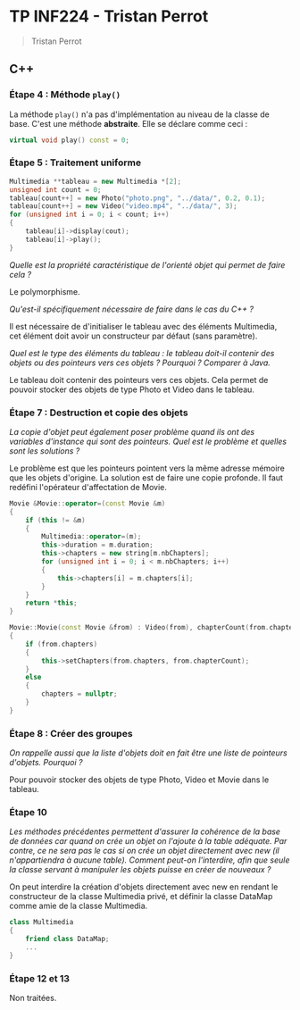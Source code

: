 # TP INF224 - Tristan Perrot

>Tristan Perrot

## C++

### Étape 4 : Méthode `play()`

La méthode `play()` n'a pas d'implémentation au niveau de la classe de base. C'est une méthode **abstraite**. Elle se déclare comme ceci :

```c++
virtual void play() const = 0;
```

### Étape 5 : Traitement uniforme

```c++
Multimedia **tableau = new Multimedia *[2];
unsigned int count = 0;
tableau[count++] = new Photo("photo.png", "../data/", 0.2, 0.1);
tableau[count++] = new Video("video.mp4", "../data/", 3);
for (unsigned int i = 0; i < count; i++)
{
    tableau[i]->display(cout);
    tableau[i]->play();
}
```

*Quelle est la propriété caractéristique de l'orienté objet qui permet de faire cela ?*

Le polymorphisme.

*Qu'est-il spécifiquement nécessaire de faire dans le cas du C++ ?*

Il est nécessaire de d'initialiser le tableau avec des éléments Multimedia, cet élément doit avoir un constructeur par défaut (sans paramètre).

*Quel est le type des éléments du tableau : le tableau doit-il contenir des objets ou des pointeurs vers ces objets ? Pourquoi ? Comparer à Java.*

Le tableau doit contenir des pointeurs vers ces objets. Cela permet de pouvoir stocker des objets de type Photo et Video dans le tableau.

### Étape 7 : Destruction et copie des objets

*La copie d'objet peut également poser problème quand ils ont des variables d'instance qui sont des pointeurs. Quel est le problème et quelles sont les solutions ?*

Le problème est que les pointeurs pointent vers la même adresse mémoire que les objets d'origine. La solution est de faire une copie profonde. Il faut redéfini l'opérateur d'affectation de Movie.

```c++
Movie &Movie::operator=(const Movie &m)
{
    if (this != &m)
    {
        Multimedia::operator=(m);
        this->duration = m.duration;
        this->chapters = new string[m.nbChapters];
        for (unsigned int i = 0; i < m.nbChapters; i++)
        {
            this->chapters[i] = m.chapters[i];
        }
    }
    return *this;
}

Movie::Movie(const Movie &from) : Video(from), chapterCount(from.chapterCount)
{
    if (from.chapters)
    {
        this->setChapters(from.chapters, from.chapterCount);
    }
    else
    {
        chapters = nullptr;
    }
}
```

### Étape 8 : Créer des groupes

*On rappelle aussi que la liste d'objets doit en fait être une liste de pointeurs d'objets. Pourquoi ?*

Pour pouvoir stocker des objets de type Photo, Video et Movie dans le tableau.

### Étape 10

*Les méthodes précédentes permettent d'assurer la cohérence de la base de données car quand on crée un objet on l'ajoute à la table adéquate. Par contre, ce ne sera pas le cas si on crée un objet directement avec new (il n'appartiendra à aucune table). Comment peut-on l'interdire, afin que seule la classe servant à manipuler les objets puisse en créer de nouveaux ?*

On peut interdire la création d'objets directement avec new en rendant le constructeur de la classe Multimedia privé, et définir la classe DataMap comme amie de la classe Multimedia.

```c++
class Multimedia
{
    friend class DataMap;
    ...
}
```

### Étape 12 et 13

Non traitées.
